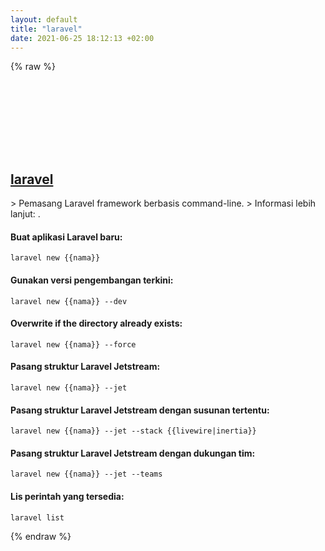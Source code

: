 ```yaml
---
layout: default
title: "laravel"
date: 2021-06-25 18:12:13 +02:00
---
```

{% raw %}
<h2 id="laravel">
  <a href="/id/common/laravel.html">laravel</a> <a href="#laravel"><svg class="icon">
    <use href="/assets/images/unicode_sprite.svg#link" />
  </svg></a>
</h2>
> Pemasang Laravel framework berbasis command-line.
> Informasi lebih lanjut: <https://laravel.com>.

#### Buat aplikasi Laravel baru:
```shell
laravel new {{nama}}
```
#### Gunakan versi pengembangan terkini:
```shell
laravel new {{nama}} --dev
```
#### Overwrite if the directory already exists:
```shell
laravel new {{nama}} --force
```
#### Pasang struktur Laravel Jetstream:
```shell
laravel new {{nama}} --jet
```
#### Pasang struktur Laravel Jetstream dengan susunan tertentu:
```shell
laravel new {{nama}} --jet --stack {{livewire|inertia}}
```
#### Pasang struktur Laravel Jetstream dengan dukungan tim:
```shell
laravel new {{nama}} --jet --teams
```
#### Lis perintah yang tersedia:
```shell
laravel list
```
{% endraw %}